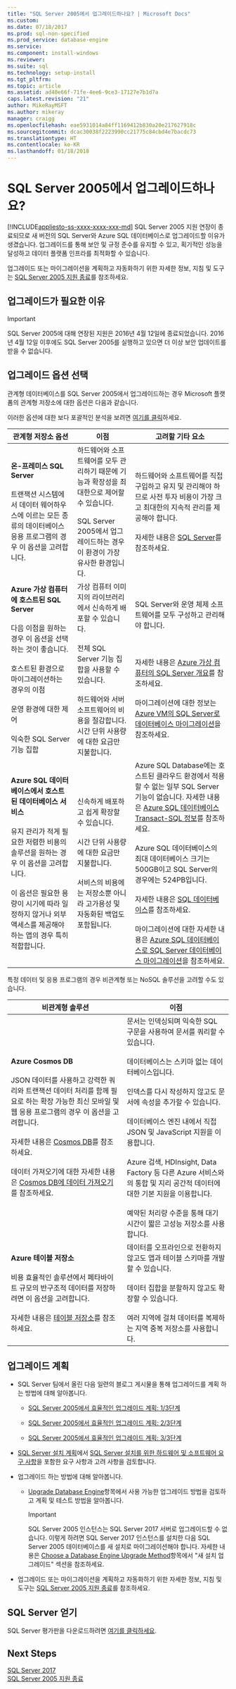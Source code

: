 ```yaml
---
title: "SQL Server 2005에서 업그레이드하나요? | Microsoft Docs"
ms.custom: 
ms.date: 07/18/2017
ms.prod: sql-non-specified
ms.prod_service: database-engine
ms.service: 
ms.component: install-windows
ms.reviewer: 
ms.suite: sql
ms.technology: setup-install
ms.tgt_pltfrm: 
ms.topic: article
ms.assetid: ad40e66f-71fe-4ee6-9ce3-17127e7b1d7a
caps.latest.revision: "21"
author: MikeRayMSFT
ms.author: mikeray
manager: craigg
ms.openlocfilehash: eae5931014a84ff1169412b830a20e217627918c
ms.sourcegitcommit: dcac30038f2223990cc21775c84cbd4e7bacdc73
ms.translationtype: HT
ms.contentlocale: ko-KR
ms.lasthandoff: 01/18/2018
---
```

# <a name="are-you-upgrading-from-sql-server-2005"></a>SQL Server 2005에서 업그레이드하나요?
[!INCLUDE[appliesto-ss-xxxx-xxxx-xxx-md](../../includes/appliesto-ss-xxxx-xxxx-xxx-md.md)] SQL Server 2005 지원 연장이 종료되므로 새 버전의 SQL Server와 Azure SQL 데이터베이스로 업그레이드할 이유가 생겼습니다. 업그레이드를 통해 보안 및 규정 준수를 유지할 수 있고, 획기적인 성능을 달성하고 데이터 플랫폼 인프라를 최적화할 수 있습니다.  
  
 업그레이드 또는 마이그레이션을 계획하고 자동화하기 위한 자세한 정보, 지침 및 도구는 [SQL Server 2005 지원 종료](http://www.microsoft.com/en-us/server-cloud/products/sql-server-2005/)를 참조하세요.  
  
## <a name="why-upgrade"></a>업그레이드가 필요한 이유  
  
> [!IMPORTANT]  
>  SQL Server 2005에 대해 연장된 지원은 2016년 4월 12일에 종료되었습니다. 2016년 4월 12일 이후에도 SQL Server 2005를 실행하고 있으면 더 이상 보안 업데이트를 받을 수 없습니다.  
  
## <a name="choose-your-upgrade-option"></a>업그레이드 옵션 선택  
관계형 데이터베이스를 SQL Server 2005에서 업그레이드하는 경우 Microsoft 플랫폼의 관계형 저장소에 대한 옵션은 다음과 같습니다.  
  
이러한 옵션에 대한 보다 포괄적인 분석을 보려면 [여기를 클릭](http://sql05upgrade.azurewebsites.net/)하세요.  
  
|관계형 저장소 옵션|이점|고려할 기타 요소|  
|-------------------------------|--------------|-------------------------------|  
|**온-프레미스 SQL Server**<br /><br /> 트랜잭션 시스템에서 데이터 웨어하우스에 이르는 모든 종류의 데이터베이스 응용 프로그램의 경우 이 옵션을 고려합니다.|하드웨어와 소프트웨어를 모두 관리하기 때문에 기능과 확장성을 최대한으로 제어할 수 있습니다.<br /><br /> SQL Server 2005에서 업그레이드하는 경우 이 환경이 가장 유사한 환경입니다.|하드웨어와 소프트웨어를 직접 구입하고 유지 및 관리해야 하므로 사전 투자 비용이 가장 크고 최대한의 지속적 관리를 제공해야 합니다.<br /><br /> 자세한 내용은 [SQL Server](https://www.microsoft.com/EN-US/server-cloud/products/sql-server-2017/)를 참조하세요.|  
|**Azure 가상 컴퓨터에 호스트된 SQL Server**<br /><br /> 다음 이점을 원하는 경우 이 옵션을 선택하는 것이 좋습니다.<br /><br /> 호스트된 환경으로 마이그레이션하는 경우의 이점<br /><br /> 운영 환경에 대한 제어<br /><br /> 익숙한 SQL Server 기능 집합|가상 컴퓨터 이미지의 라이브러리에서 신속하게 배포할 수 있습니다.<br /><br /> 전체 SQL Server 기능 집합을 사용할 수 있습니다.<br /><br /> 하드웨어와 서버 소프트웨어의 비용을 절감합니다. 시간 단위 사용량에 대한 요금만 지불합니다.|SQL Server와 운영 체제 소프트웨어를 모두 구성하고 관리해야 합니다.<br /><br /> <br /><br /> 자세한 내용은 [Azure 가상 컴퓨터의 SQL Server 개요](https://azure.microsoft.com/documentation/articles/virtual-machines-sql-server-infrastructure-services/)를 참조하세요.<br /><br /> 마이그레이션에 대한 정보는 [Azure VM의 SQL Server로 데이터베이스 마이그레이션](https://azure.microsoft.com/documentation/articles/virtual-machines-migrate-onpremises-database/)을 참조하세요.|  
|**Azure SQL 데이터베이스에서 호스트된 데이터베이스 서비스**<br /><br /> 유지 관리가 적게 필요한 저렴한 비용의 솔루션을 원하는 경우 이 옵션을 고려합니다.<br /><br /> 이 옵션은 필요한 용량이 시기에 따라 일정하지 않거나 외부 액세스를 제공해야 하는 앱의 경우 특히 적합합니다.|신속하게 배포하고 쉽게 확장할 수 있습니다.<br /><br /> 시간 단위 사용량에 대한 요금만 지불합니다.<br /><br /> 서비스의 비용에는 저장소뿐 아니라 고가용성 및 자동화된 백업도 포함됩니다.|Azure SQL Database에는 호스트된 클라우드 환경에서 적용할 수 없는 일부 SQL Server 기능이 없습니다. 자세한 내용은 [Azure SQL 데이터베이스 Transact-SQL 정보](https://azure.microsoft.com/documentation/articles/sql-database-transact-sql-information/)를 참조하세요.<br /><br /> Azure SQL 데이터베이스의 최대 데이터베이스 크기는 500GB이고 SQL Server의 경우에는 524PB입니다.<br /><br /> 자세한 내용은 [SQL 데이터베이스](https://azure.microsoft.com/services/sql-database/)를 참조하세요.<br /><br /> 마이그레이션에 대한 자세한 내용은 [Azure SQL 데이터베이스로 SQL Server 데이터베이스 마이그레이션](https://azure.microsoft.com/documentation/articles/sql-database-cloud-migrate/)을 참조하세요.|  
  
 특정 데이터 및 응용 프로그램의 경우 비관계형 또는 NoSQL 솔루션을 고려할 수도 있습니다.  
  
|비관계형 솔루션|이점|  
|------------------------------|--------------|  
|**Azure Cosmos DB**<br /><br /> JSON 데이터를 사용하고 강력한 쿼리와 트랜잭션 데이터 처리를 함께 필요로 하는 확장 가능한 최신 모바일 및 웹 응용 프로그램의 경우 이 옵션을 고려합니다.<br /><br /> 자세한 내용은 [Cosmos DB](http://azure.microsoft.com/services/cosmos-db/)를 참조하세요.<br /><br /> 데이터 가져오기에 대한 자세한 내용은 [Cosmos DB에 데이터 가져오기](http://docs.microsoft.com/azure/cosmos-db/import-data/)를 참조하세요.|문서는 인덱싱되며 익숙한 SQL 구문을 사용하여 문서를 쿼리할 수 있습니다.<br /><br /> 데이터베이스는 스키마 없는 데이터베이스입니다.<br /><br /> 인덱스를 다시 작성하지 않고도 문서에 속성을 추가할 수 있습니다.<br /><br /> 데이터베이스 엔진 내에서 직접 JSON 및 JavaScript 지원을 이용합니다.<br /><br /> Azure 검색, HDInsight, Data Factory 등 다른 Azure 서비스와의 통합 및 지리 공간적 데이터에 대한 기본 지원을 이용합니다.<br /><br /> 예약된 처리량 수준을 통해 대기 시간이 짧은 고성능 저장소를 사용합니다.|  
|**Azure 테이블 저장소**<br /><br /> 비용 효율적인 솔루션에서 페타바이트 규모의 반구조적 데이터를 저장하려면 이 옵션을 고려합니다.<br /><br /> 자세한 내용은 [테이블 저장소](https://azure.microsoft.com/services/storage/tables/)를 참조하세요.|데이터를 오프라인으로 전환하지 않고도 앱과 테이블 스키마를 개발할 수 있습니다.<br /><br /> 데이터 집합을 분할하지 않고도 확장할 수 있습니다.<br /><br /> 여러 지역에 걸쳐 데이터를 복제하는 지역 중복 저장소를 사용합니다.|  
  
## <a name="plan-your-upgrade"></a>업그레이드 계획  
  
-   SQL Server 팀에서 올린 다음 일련의 블로그 게시물을 통해 업그레이드를 계획 하는 방법에 대해 알아봅니다.  
  
    -   [SQL Server 2005에서 효율적인 업그레이드 계획: 1/3단계](http://blogs.technet.com/b/dataplatforminsider/archive/2015/12/10/planning-an-efficient-upgrade-from-sql-server-2005-step-1-of-3.aspx)  
  
    -   [SQL Server 2005에서 효율적인 업그레이드 계획: 2/3단계](http://blogs.technet.com/b/dataplatforminsider/archive/2015/12/15/planning-an-efficient-upgrade-from-sql-server-2005-step-2-of-3.aspx)  
  
    -   [SQL Server 2005에서 효율적인 업그레이드 계획: 3/3단계](http://blogs.technet.com/b/dataplatforminsider/archive/2015/12/17/planning-an-efficient-upgrade-from-sql-server-2005-step-3-of-3.aspx)  
  
-   [SQL Server 설치 계획](../../sql-server/install/planning-a-sql-server-installation.md)에서 [SQL Server 설치를 위한 하드웨어 및 소프트웨어 요구 사항](../../sql-server/install/hardware-and-software-requirements-for-installing-sql-server.md)을 포함한 요구 사항과 고려 사항을 검토합니다.  
  
-   업그레이드 하는 방법에 대해 알아봅니다.  
  
    -   [Upgrade Database Engine](../../database-engine/install-windows/upgrade-database-engine.md)항목에서 사용 가능한 업그레이드 방법을 검토하고 계획 및 테스트 방법을 알아봅니다.  
  
        > [!IMPORTANT]  
        >  SQL Server 2005 인스턴스는 SQL Server 2017 서버로 업그레이드할 수 없습니다. 이렇게 하려면 SQL Server 2017 인스턴스를 설치한 다음 SQL Server 2005 데이터베이스를 새 설치로 마이그레이션해야 합니다. 자세한 내용은 [Choose a Database Engine Upgrade Method](../../database-engine/install-windows/choose-a-database-engine-upgrade-method.md)항목에서 "새 설치 업그레이드" 섹션을 참조하세요.  
   
  
-   업그레이드 또는 마이그레이션을 계획하고 자동화하기 위한 자세한 정보, 지침 및 도구는 [SQL Server 2005 지원 종료](http://www.microsoft.com/en-us/server-cloud/products/sql-server-2005/)를 참조하세요.  
  
## <a name="get-sql-server"></a>SQL Server 얻기  
 SQL Server 평가판을 다운로드하려면 [여기를 클릭하세요](http://www.microsoft.com/evalcenter/evaluate-sql-server-2016).  
  
## <a name="next-steps"></a>Next Steps  
 [SQL Server 2017](http://www.microsoft.com/sql-server/sql-server-2017)   
 [SQL Server 2005 지원 종료](http://www.microsoft.com/en-us/server-cloud/products/sql-server-2005/)   
  
  
